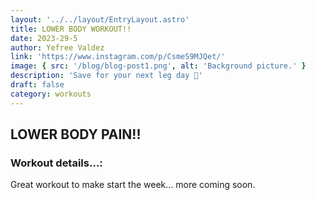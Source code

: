 ```yaml
---
layout: '../../layout/EntryLayout.astro'
title: LOWER BODY WORKOUT!!
date: 2023-29-5
author: Yefree Valdez
link: 'https://www.instagram.com/p/CsmeS9MJQet/'
image: { src: '/blog/blog-post1.png', alt: 'Background picture.' }
description: 'Save for your next leg day 🤝'
draft: false
category: workouts
---
```


## LOWER BODY PAIN!!

### Workout details…:

Great workout to make start the week... more coming soon.
